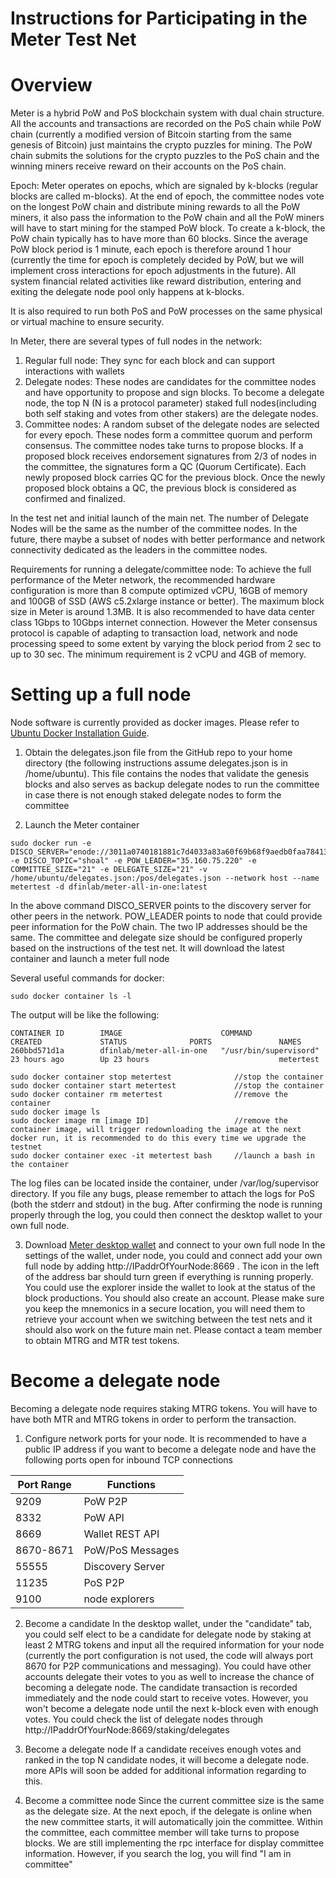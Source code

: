 # Instructions for Participating in the Meter Test Net

# Overview
Meter is a hybrid PoW and PoS blockchain system with dual chain structure.  All the accounts and transactions are recorded on the PoS chain while PoW chain (currently a modified version of Bitcoin starting from the same genesis of Bitcoin) just maintains the crypto puzzles for mining. The PoW chain submits the solutions for the crypto puzzles to the PoS chain and the winning miners receive reward on their accounts on the PoS chain.  

Epoch:
Meter operates on epochs, which are signaled by k-blocks (regular blocks are called m-blocks).  At the end of epoch, the committee nodes vote on the longest PoW chain and distribute mining rewards to all the PoW miners, it also pass the information to the PoW chain and all the PoW miners will have to start mining for the stamped PoW block.  To create a k-block, the PoW chain typically has to have more than 60 blocks.  Since the average PoW block period is 1 minute, each epoch is therefore around 1 hour (currently the time for epoch is completely decided by PoW, but we will implement cross interactions for epoch adjustments in the future).  All system financial related activities like reward distribution, entering and exiting the delegate node pool only happens at k-blocks.     

It is also required to run both PoS and PoW processes on the same physical or virtual machine to ensure security.

In Meter, there are several types of full nodes in the network:
1. Regular full node: They sync for each block and can support interactions with wallets
2. Delegate nodes: These nodes are candidates for the committee nodes and have opportunity to propose and sign blocks.  To become a delegate node, the top N (N is a protocol parameter) staked full nodes(including both self staking and votes from other stakers) are the delegate nodes.
3. Committee nodes: A random subset of the delegate nodes are selected for every epoch.  These nodes form a committee quorum and perform consensus.  The committee nodes take turns to propose blocks.  If a proposed block receives endorsement signatures from 2/3 of nodes in the committee, the signatures form a QC (Quorum Certificate).  Each newly proposed block carries QC for the previous block.  Once the newly proposed block obtains a QC, the previous block is considered as confirmed and finalized.

In the test net and initial launch of the main net.  The number of Delegate Nodes will be the same as the number of the committee nodes.  In the future, there maybe a subset of nodes with better performance and network connectivity dedicated as the leaders in the committee nodes.


Requirements for running a delegate/committee node:
To achieve the full performance of the Meter network, the recommended hardware configuration is more than 8 compute optimized vCPU, 16GB of memory and 100GB of SSD (AWS c5.2xlarge instance or better).  The maximum block size in Meter is around 1.3MB. It is also recommended to have data center class 1Gbps to 10Gbps internet connection.  However the Meter consensus protocol is capable of adapting to transaction load, network and node processing speed to some extent by varying the block period from 2 sec to up to 30 sec.  The minimum requirement is 2 vCPU and 4GB of memory.  

# Setting up a full node
Node software is currently provided as docker images.  Please refer to [Ubuntu Docker Installation Guide](https://phoenixnap.com/kb/how-to-install-docker-on-ubuntu-18-04).

1. Obtain the delegates.json file from the GitHub repo to your home directory (the following instructions assume delegates.json is in /home/ubuntu).  This file contains the nodes that validate the genesis blocks and also serves as backup delegate nodes to run the committee in case there is not enough staked delegate nodes to form the committee

2. Launch the Meter container

```
sudo docker run -e DISCO_SERVER="enode://3011a0740181881c7d4033a83a60f69b68f9aedb0faa784133da84394120ffe9a1686b2af212ffad16fbba88d0ff302f8edb05c99380bd904cbbb96ee4ca8cfb@35.160.75.220:55555" -e DISCO_TOPIC="shoal" -e POW_LEADER="35.160.75.220" -e COMMITTEE_SIZE="21" -e DELEGATE_SIZE="21" -v /home/ubuntu/delegates.json:/pos/delegates.json --network host --name metertest -d dfinlab/meter-all-in-one:latest
```
In the above command DISCO_SERVER points to the discovery server for other peers in the network. POW_LEADER points to node that could provide peer information for the PoW chain.  The two IP addresses should be the same.  The committee and delegate size should be configured properly based on the instructions of the test net.
It will download the latest container and launch a meter full node

Several useful commands for docker:

```
sudo docker container ls -l

```
The output will be like the following:
```
CONTAINER ID        IMAGE                      COMMAND                  CREATED             STATUS              PORTS               NAMES
260bbd571d1a        dfinlab/meter-all-in-one   "/usr/bin/supervisord"   23 hours ago        Up 23 hours                             metertest
```
```
sudo docker container stop metertest              //stop the container
sudo docker container start metertest             //stop the container
sudo docker container rm metertest                //remove the container
sudo docker image ls
sudo docker image rm [image ID]                   //remove the container image, will trigger redownloading the image at the next docker run, it is recommended to do this every time we upgrade the testnet
sudo docker container exec -it metertest bash     //launch a bash in the container
```

The log files can be located inside the container, under /var/log/supervisor directory.  If you file any bugs, please remember to attach the logs for PoS (both the stderr and stdout) in the bug.  After confirming the node is running properly through the log, you could then connect the desktop wallet to your own full node.

3. Download [Meter desktop wallet](https://meter.io/developers) and connect to your own full node
In the settings of the wallet, under node, you could and connect add your own full node by adding http://IPaddrOfYourNode:8669 .  The icon in the left of the address bar should turn green if everything is running properly.  You could use the explorer inside the wallet to look at the status of the block productions. You should also create an account.  Please make sure you keep the mnemonics in a secure location, you will need them to retrieve your account when we switching between the test nets and it should also work on the future main net.  Please contact a team member to obtain MTRG and MTR test tokens.

# Become a delegate node
Becoming a delegate node requires staking MTRG tokens.  You will have to have both MTR and MTRG tokens in order to perform the transaction.

1. Configure network ports for your node.  It is recommended to have a public IP address if you want to become a delegate node and have the following ports open for inbound TCP connections

| Port Range           | Functions        |
|----------------------|------------------|
| 9209                 | PoW P2P          |
| 8332                 | PoW API          |
| 8669                 | Wallet REST API  |
| 8670-8671            | PoW/PoS Messages |
| 55555                | Discovery Server |
| 11235                | PoS P2P          |
| 9100                 | node explorers   |

2. Become a candidate
In the desktop wallet, under the "candidate" tab, you could self elect to be a candidate for delegate node by staking at least 2 MTRG tokens and input all the required information for your node (currently the port configuration is not used, the code will always port 8670 for P2P communications and messaging).  You could have other accounts delegate their votes to you as well to increase the chance of becoming a delegate node.  The candidate transaction is recorded immediately and the node could start to receive votes.  However, you won't become a delegate node until the next k-block even with enough votes.  You could check the list of delegate nodes through http://IPaddrOfYourNode:8669/staking/delegates

3. Become a delegate node
If a candidate receives enough votes and ranked in the top N candidate nodes, it will become a delegate node. more APIs will soon be added for additional information regarding to this.

4. Become a committee node
Since the current committee size is the same as the delegate size.  At the next epoch, if the delegate is online when the new committee starts, it will automatically join the committee.  Within the committee, each committee member will take turns to propose blocks.  We are still implementing the rpc interface for display committee information.  However, if you search the log, you will find "I am in committee"
